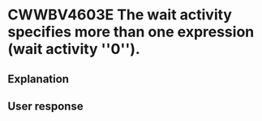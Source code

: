 # CWWBV4603E The wait activity specifies more than one expression (wait activity ''0'').

## Explanation

## User response